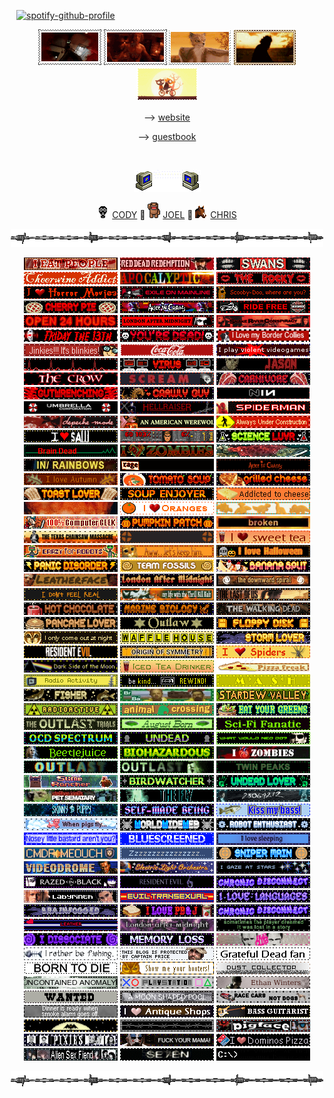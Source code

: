 <code>                                     </code> [![spotify-github-profile](https://spotify-github-profile.kittinanx.com/api/view?uid=leonisnotonline&cover_image=true&theme=novatorem&show_offline=true&background_color=121212&interchange=false&bar_color=53b14f&bar_color_cover=true)](https://github.com/kittinan/spotify-github-profile) <code>                                     </code>
<br> 
<p align="center"> <a href="https://outlast.fandom.com/wiki/Night_Hunter" title="NIGHT HUNTER from Outlast Trials"><img src="nh-exec.gif"></a> <a href="https://hero.fandom.com/wiki/Jimmy_(Hardcore_Henry)" title="JIMMY from Hardcore Henry"><img src="jimmy.gif"></a> <a href="https://fantasticmrfox.fandom.com/wiki/Ash" title="ASH from Fantastic Mr. Fox"><img src="fantasticmrfox.gif"></a> <a href="" title="BUBBA from TCM"><img src="bubba.gif"></a> <a href="https://nightinthewoods.fandom.com/wiki/Gregg_Lee" title="GREGG from Night in The Woods"><img src="maeandgregg.gif"></a> </p> 
<!-- interests -->
<p align="center"> --> <a href="https://nightvisiongoggles.neocities.org/" target="_blank">website</a> </p>
 <p align="center"> --> <a href="https://jimmy.atabook.org/" target="_blank">guestbook</a> </p>
<br> <p align="center"> <a href="" title="MY FRIENDS"/> <img src="computeremail.gif"> </a>
<p align="center"> <img src="cody.gif"> <a href="https://github.com/neurozoned">CODY</a> 🔗 <img src="cartoon-0031.gif" height="25" width="20"> <a href="https://github.com/dethglok2000"/>JOEL</a> 🔗 <img src="horse1.gif"> <a href="https://github.com/dogsoldiers"/>CHRIS</a> 
<p align="center"> <img src="barbwire.png"> <br> 
<!-- blinkies section -->
<p align="center">
<img src="ieatpeople.gif" height="20" width="150">
 <img src="RDR.gif" height="20" width="150">
 <img src="swans.gif" height="20" width="150">
 <img src="cheerwine.gif" height="20" width="150">
<img src="apocalyptic.gif" height="20" width="150">
 <img src="rockyhorror.gif" height="20" width="150">
 <img src="horror-movies.gif" height="20" width="150">
<img src="chemlab.webp" height="20" width="150"> 
<img src="scooby.gif" height="20" width="150">
<img src="cherrypie.gif" height="20" width="150"> 
<img src="aic.webp" height="20" width="150"> 
 <img src="ride-free.gif" height="20" width="150">
<img src="24hours.gif" height="20" width="150"> 
<img src="lam2.webp" height="20" width="150"> 
<img src="snakeriverconspiracy.webp" height="20" width="150"> 
<img src="friday.gif" height="20" width="150">
<img src="youredead.gif" height="20" width="150"> 
<img src="bordercollieblinkie.gif" height="20" width="150">
 <img src="jinkies.gif" height="20" width="150">
<img src="coke.gif" height="20" width="150">
 <img src="violent-videogames.gif" height="20" width="150">
 <img src="pulse.gif" height="20" width="150">
<img src="virus.gif" height="20" width="150"> 
<img src="jason.webp" height="20" width="150"> 
 <img src="thecrow.gif" height="20" width="150">
 <img src="scream.gif" height="20" width="150">
<img src="carnivore.gif" height="20" width="150"> 
<img src="gutwrenching.gif" height="20" width="150"> 
<img src="crawlyguy.gif" height="20" width="150"> 
 <img src="NIN.gif" height="20" width="150">
 <img src="umbrellacorp.gif" height="20" width="150">
 <img src="hellraiser.gif" height="20" width="150">
 <img src="spiderman.gif" height="20" width="150">
 <img src="depeche.gif" height="20" width="150">
 <img src="americanwerewolfinlondon.gif">
 <img src="alwaysunderconstr.gif" height="20" width="150">
 <img src="saw.gif" height="20" width="150">
<img src="doom2.gif" height="20" width="150"> 
<img src="science.gif" height="20" width="150"> 
 <img src="braindead.gif" height="20" width="150">
 <img src="zombies.gif" height="20" width="150">
 <img src="salmon.gif" height="20" width="150"> 
<img src="radiohead.gif" height="20" width="150">
<img src="ratm.webp" height="20" width="150">  
 <!-- orange --> 
<img src="aliceinchains.gif" height="20" width="150">
 <img src="autumn.gif" height="20" width="150">
<img src="tomatosoup.gif" height="20" width="150"> 
<img src="grilledcheese.gif" height="20" width="150"> 
<img src="toast2.gif" height="20" width="150"> 
<img src="soupenjoyer.gif" height="20" width="150"> 
<img src="addictedtocheese.gif" height="20" width="150">
<img src="teeth.gif" height="20" width="150"> 
<img src="oranges.gif" height="20" width="150">
<img src="chickennuggets.gif" height="20" width="150">
<img src="computergeek.gif" height="20" width="150"> 
<img src="pumpkinpatch.gif" height="20" width="150"> 
<img src="broken.gif" height="20" width="150">
<img src="tcm.webp" height="20" width="150"> 
<img src="tf2.gif" height="20" width="150"> 
 <img src="sweettea.gif" height="20" width="150">
<img src="crazyforrobots.gif" height="20" width="150"> 
<img src="shrek3.gif" height="20" width="150"> 
 <img src="lovehalloween.gif" height="20" width="150">
<img src="panicdisorder.gif" height="20" width="150"> 
<img src="team-fossil.webp" height="20" width="150"> 
<img src="bananasplit.gif" height="20" width="150">
<img src="leatherface.gif" height="20" width="150"> 
<img src="londonaftrmidnight.gif" height="20" width="150"> 
 <img src="TDS.gif" height="20" width="150">
<img src="idontfeelreal.gif" height="20" width="150"> 
<img src="tkk.gif" height="20" width="150">
<!-- brown --> 
<img src="tlou.webp" height="20" width="150">  
<img src="hotchoc.gif" height="20" width="150"> 
<img src="marinebiology.gif" height="20" width="150"> 
<img src="twd-blinkie.webp" height="20" width="150"> 
<img src="pancake.gif" height="20" width="150">
<img src="outlaw.gif" height="20" width="150">  
 <!-- yellow --> 
<img src="floppydisk.gif" height="20" width="150"> 
<img src="night.gif" height="20" width="150"> 
<img src="wafflehouse.gif" height="20" width="150">
<img src="stormlover.gif" height="20" width="150"> 
 <img src="RE7.gif" height="20" width="150">
 <img src="originofsymmetry.gif" height="20" width="150">
<img src="spiders.gif" height="20" width="150"> 
 <img src="pinkfloyd.gif" height="20" width="150">
 <img src="iced-tea.gif" height="20" width="150">
<img src="pizzafreak.webp" height="20" width="150"> 
 <img src="radioactivity.gif" height="20" width="150">
<img src="rewind.gif" height="20" width="150"> 
 <img src="mash.gif" height="20" width="150">
<img src="fisher.gif" height="20" width="150"> 
 <!-- green --> 
<img src="brba.gif" height="20" width="150">
<img src="sdv.gif" height="20" width="150">
<img src="radioactive2.webp" height="20" width="150"> 
 <img src="ac.gif" height="20" width="150">
<img src="greens.gif" height="20" width="150"> 
<img src="theoutlasttrials.gif">
 <img src="august.gif" height="20" width="150">
<img src="scifi.webp" height="20" width="150"> 
<img src="ocd.gif" height="20" width="150"> 
<img src="undead1.gif" height="20" width="150"> 
<img src="wwnd.gif" height="20" width="150">
 <img src="beetlejuice.gif" height="20" width="150">
<img src="biohazardous.gif" height="20" width="150"> 
<img src="i-love-zombies.gif" height="20" width="150"> 
 <img src="outlast.gif" height="20" width="150">
<img src="whistleblower.gif" height="20" width="150">
 <img src="twinpeaks.gif" height="20" width="150">
<img src="Slimerancher-hunter.gif" height="20" width="150">
<img src="birdwatcher.gif" height="20" width="150"> 
<img src="undead.gif" height="20" width="150"> 
 <img src="petsematary.gif" height="20" width="150">
 <!-- blue -->
<img src="thefly.webp" height="20" width="150"> 
 <img src="donniedarko.gif" height="20" width="150">
<img src="skinny-puppy.gif" height="20" width="150">
 <img src="self-madebeing.gif" height="20" width="150">
 <img src="kissmybass.gif" height="20" width="150">
<img src="pigsfly.gif" height="20" width="150">
<img src="www.gif" height="20" width="150">  
<img src="robot.gif" height="20" width="150"> 
 <img src="bastard.gif" height="20" width="150">
<img src="bluescreened.gif" height="20" width="150"> 
<img src="sleeping.gif" height="20" width="150"> 
 <img src="cmdrmeouch.gif" height="20" width="150">
<img src="zzzz.gif" height="20" width="150"> 
<img src="snipermain.gif" height="20" width="150"> 
 <img src="videodrome.gif" height="20" width="150">
 <img src="ELO.gif" height="20" width="150">
 <!-- purple --> 
<img src="stargaze.gif" height="20" width="150">
 <img src="razedinblack.webp" height="20" width="150">
 <img src="RE6.gif" height="20" width="150">
<img src="chronicdisconnect.gif" height="20" width="150"> 
 <img src="labyrinth.gif" height="20" width="150">
<img src="eviltrans.gif" height="20" width="150"> 
<img src="languages.gif" height="20" width="150">
<img src="brainfogged.gif" height="20" width="150">
<img src="pb&j.gif" height="20" width="150"> 
<img src="chronicdisconnect.gif" height="20" width="150"> 
<img src="leather_.webp" height="20" width="150"> 
 <img src="lam.gif" height="20" width="150"> 
<img src="minecraft.gif" height="20" width="150">
<img src="dissociate.gif" height="20" width="150"> 
<img src="memoryloss.gif" height="20" width="150"> 
<img src="fight-club.webp" height="20" width="150"> 
<!-- white -->
<img src="fishin.gif" height="20" width="150">
<img src="price2.webp" height="20" width="150"> 
<img src="deadfan.gif" height="20" width="150">
<img src="borntodie.gif" height="20" width="150">
<img src="hooters.gif" height="20" width="150">
<!-- grey -->
 <img src="dustcollector.gif" height="20" width="150">
<img src="anomaly.gif" height="20" width="150">
 <img src="ps.gif" height="20" width="150">  
<img src="ethan.gif" height="20" width="150">
<img src="wanted.gif" height="20" width="150"> 
<img src="moonshapedpool.webp" height="20" width="150"> 
 <img src="cars-not-dogs.gif" height="20" width="150">
<img src="smokealarm.gif" height="20" width="150"> 
<!-- black -->
<img src="antiqueshops.gif" height="20" width="150"> 
 <img src="bass.gif" height="20" width="150">
<img src="batty.gif" height="20" width="150"> 
<img src="wire.webp" height="20" width="150"> 
<img src="pigface.webp" height="20" width="150"> 
<img src="pixies.gif" height="20" width="150"> 
<img src="captspaulding.gif" height="20" width="150"> 
 <img src="pizza.gif" height="20" width="150">
<img src="asf.gif" height="20" width="150"> 
<img src="seven.gif" height="20" width="150">
<img src="console.webp" height="20" width="150"> 
</p>
<p align="center"> <img src="barbwire.png">
